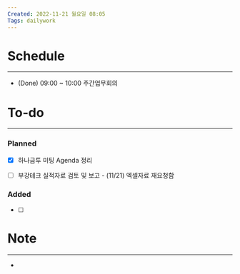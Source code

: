 ```yaml
---
Created: 2022-11-21 월요일 08:05
Tags: dailywork
---
```


# Schedule
---
- (Done) 09:00 ~ 10:00 주간업무회의

# To-do
---
### Planned
- [x] 하나금투 미팅 Agenda 정리
- [ ] 부강테크 실적자료 검토 및 보고
      - (11/21) 엑셀자료 재요청함


### Added
- [ ] 


# Note
---
- 